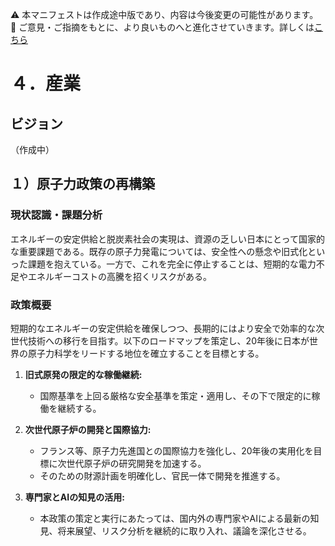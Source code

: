 ⚠️ 本マニフェストは作成途中版であり、内容は今後変更の可能性があります。  
💬 ご意見・ご指摘をもとに、より良いものへと進化させていきます。詳しくは[こちら](README.md#このマニフェスト自身もみんなの知恵を集めて改善していきます)

# ４．産業

## ビジョン

（作成中）

## １）原子力政策の再構築

### 現状認識・課題分析

エネルギーの安定供給と脱炭素社会の実現は、資源の乏しい日本にとって国家的な重要課題である。既存の原子力発電については、安全性への懸念や旧式化といった課題を抱えている。一方で、これを完全に停止することは、短期的な電力不足やエネルギーコストの高騰を招くリスクがある。

### 政策概要

短期的なエネルギーの安定供給を確保しつつ、長期的にはより安全で効率的な次世代技術への移行を目指す。以下のロードマップを策定し、20年後に日本が世界の原子力科学をリードする地位を確立することを目標とする。

1.  **旧式原発の限定的な稼働継続:**
    *   国際基準を上回る厳格な安全基準を策定・適用し、その下で限定的に稼働を継続する。

2.  **次世代原子炉の開発と国際協力:**
    *   フランス等、原子力先進国との国際協力を強化し、20年後の実用化を目標に次世代原子炉の研究開発を加速する。
    *   そのための財源計画を明確化し、官民一体で開発を推進する。

3.  **専門家とAIの知見の活用:**
    *   本政策の策定と実行にあたっては、国内外の専門家やAIによる最新の知見、将来展望、リスク分析を継続的に取り入れ、議論を深化させる。
